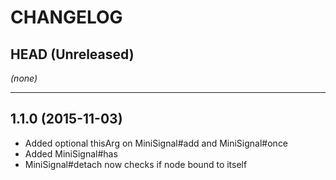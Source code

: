 CHANGELOG
=========

## HEAD (Unreleased)
_(none)_

--------------------

## 1.1.0 (2015-11-03)
* Added optional thisArg on MiniSignal#add and MiniSignal#once
* Added MiniSignal#has
* MiniSignal#detach now checks if node bound to itself

